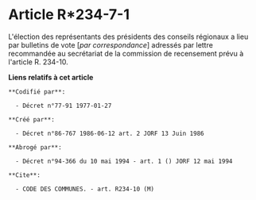 # Article R*234-7-1

L'élection des représentants des présidents des conseils régionaux a lieu par bulletins de vote [*par correspondance*]
adressés par lettre recommandée au secrétariat de la commission de recensement prévu à l'article R. 234-10.

**Liens relatifs à cet article**

	**Codifié par**:

	  - Décret n°77-91 1977-01-27

	**Créé par**:

	  - Décret n°86-767 1986-06-12 art. 2 JORF 13 Juin 1986

	**Abrogé par**:

	  - Décret n°94-366 du 10 mai 1994 - art. 1 () JORF 12 mai 1994

	**Cite**:

	  - CODE DES COMMUNES. - art. R234-10 (M)
